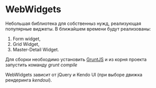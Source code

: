 WebWidgets
==========

Небольшая библиотека для собственныз нужд, реализующая популярные виджеты.
В ближайшем времени будут реализованы:
1) Form widget,
2) Grid Widget,
3) Master-Detail Widget.

Для сборки необходимо установить [GruntJS](http://gruntjs.com/) и из корня проекта запустить команду *grunt compile*

WebWidgets зависит от jQuery и Kendo UI (при выборе движка рендеринга *kendoui*).

